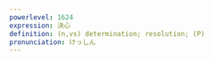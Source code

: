 ```yaml
---
powerlevel: 1624
expression: 決心
definition: (n,vs) determination; resolution; (P)
pronunciation: けっしん
---
```

